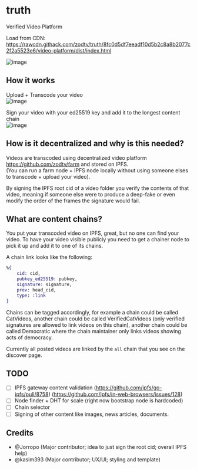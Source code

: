 # truth
Verified Video Platform  
  
Load from CDN: https://rawcdn.githack.com/zodtv/truth/8fc0d5df7eeadf10d5b2c8a8b2077c2f2a5523e6/video-platform/dist/index.html  
  
![image](https://user-images.githubusercontent.com/3028982/158249340-3304f60e-f856-424f-96da-53f1a37dcf56.png)

## How it works

Upload + Transcode your video  
![image](https://user-images.githubusercontent.com/3028982/158249642-fffc49ad-8a5c-4732-a835-6f7ab0050a25.png)

Sign your video with your ed25519 key and add it to the longest content chain  
![image](https://user-images.githubusercontent.com/3028982/158249867-4badbcda-8384-4f47-ab23-201dc40fccda.png)

## How is it decentralized and why is this needed?

Videos are transcoded using decentralized video platform https://github.com/zodtv/farm and stored on IPFS.  
(You can run a farm node + IPFS node locally without using someone elses to transcode + upload your video).  

By signing the IPFS root cid of a video folder you verify the contents of that video, meaning if someone 
else were to produce a deep-fake or even modify the order of the frames the signature would fail.

## What are content chains?

You put your transcoded video on IPFS, great, but no one can find your video. To have your video visible
publicly you need to get a chainer node to pick it up and add it to one of its chains.  
  
A chain link looks like the following:  
```elixir
%{
    cid: cid,
    pubkey_ed25519: pubkey,
    signature: signature,
    prev: head_cid,
    type: :link
}
```

Chains can be tagged accordingly, for example a chain could be called CatVideos, another chain could be called VerifiedCatVideos (only verified signatures are allowed
to link videos on this chain), another chain could be called Democratic where the chain maintainer only links videos showing acts of democracy.  
  
Currently all posted videos are linked by the `all` chain that you see on the discover page.

## TODO

- [ ] IPFS gateway content validation (https://github.com/ipfs/go-ipfs/pull/8758) (https://github.com/ipfs/in-web-browsers/issues/128)
- [ ] Node finder + DHT for scale (right now bootstrap node is hardcoded)
- [ ] Chain selector
- [ ] Signing of other content like images, news articles, documents.

## Credits

- @Jorropo (Major contributor; idea to just sign the root cid; overall IPFS help)
- @kasim393 (Major contributor; UX/UI; styling and template)
